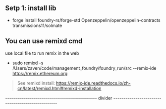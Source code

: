 ## Setp 1: install lib
- forge install foundry-rs/forge-std Openzeppelin/openzeppelin-contracts transmissions11/solmate


## You can use remixd cmd
use local file to run remix in the web
- sudo remixd -s /Users/zaven/code/management_foundry/foundry_run/src --remix-ide https://remix.ethereum.org



> See remixd install: https://remix-ide.readthedocs.io/zh-cn/latest/remixd.html#remixd-installation








---------------------------------------------- divider --------------------------------------------------

